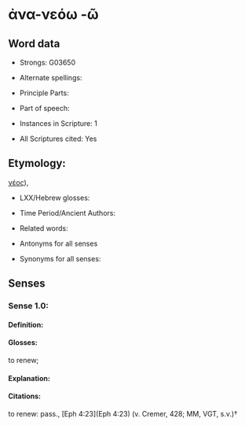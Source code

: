 # ἀνα-νεόω -ῶ

<!-- Status: S2=NeedsEdits -->
<!-- Lexica used for edits:   -->

## Word data

* Strongs: G03650

* Alternate spellings:



* Principle Parts: 


* Part of speech: 


* Instances in Scripture: 1

* All Scriptures cited: Yes

## Etymology: 

[νέος]()),

* LXX/Hebrew glosses: 


* Time Period/Ancient Authors: 


* Related words: 

* Antonyms for all senses

* Synonyms for all senses: 


## Senses 


### Sense  1.0: 

#### Definition: 

#### Glosses: 

to renew; 

#### Explanation: 


#### Citations: 

to renew: pass., [Eph 4:23](Eph 4:23) (v. Cremer, 428; MM, VGT, s.v.)†

